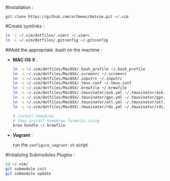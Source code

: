 #Installation :

    git clone https://github.com/artmees/dotvim.git ~/.vim

#Create symlinks :

```sh
ln -s ~/.vim/dotfiles/.vimrc ~/.vimrc
ln -s ~/.vim/dotfiles/.gitconfig ~/.gitconfig
```

##Add the appropriate .bash on the machine :

- **MAC OS X** :
  ```sh
  ln -s ~/.vim/dotfiles/MacOSX/.bash_profile ~/.bash_profile
  ln -s ~/.vim/dotfiles/MacOSX/.screenrc ~/.screenrc
  ln -s ~/.vim/dotfiles/MacOSX/.inputrc ~/.inputrc
  ln -s ~/.vim/dotfiles/MacOSX/.tmux.conf ~/.tmux.conf
  ln -s ~/.vim/dotfiles/MacOSX/.brewfile ~/.brewfile
  ln -s ~/.vim/dotfiles/MacOSX/.tmuxinator/ask.yml ~/.tmuxinator/ask.yml
  ln -s ~/.vim/dotfiles/MacOSX/.tmuxinator/gpn.yml ~/.tmuxinator/gpn.yml
  ln -s ~/.vim/dotfiles/MacOSX/.tmuxinator/atl.yml ~/.tmuxinator/atl.yml
  ln -s ~/.vim/dotfiles/MacOSX/.tmuxinator/rdi.yml ~/.tmuxinator/rdi.yml

  # install homebrew
  # then install homebrew formulas using
  brew bundle ~/.brewfile
  ```

- **Vagrant** :

  run the `configure_vagrant.sh` script

#Initalizing Submodules Plugins :
```sh
cd ~/.vim/
git submodule init
git submodule update
```
